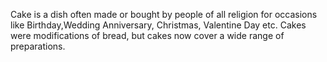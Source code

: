 Cake is a dish often made or bought by people of all religion for occasions like Birthday,Wedding Anniversary, Christmas, Valentine Day etc. Cakes were modifications of bread, but cakes now cover a wide range of preparations.